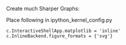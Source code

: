 Create much Sharper Graphs:

Place following in ipython_kernel_config.py

```
c.InteractiveShellApp.matplotlib = 'inline'
c.InlineBackend.figure_formats = {'svg'}
```
